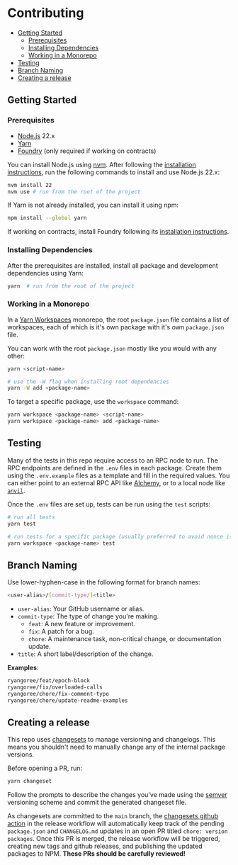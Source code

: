 # Contributing

- [Getting Started](#getting-started)
  - [Prerequisites](#prerequisites)
  - [Installing Dependencies](#installing-dependencies)
  - [Working in a Monorepo](#working-in-a-monorepo)
- [Testing](#testing)
- [Branch Naming](#branch-naming)
- [Creating a release](#creating-a-release)

## Getting Started

### Prerequisites

- [Node.js](https://nodejs.org) 22.x
- [Yarn](https://yarnpkg.com)
- [Foundry](https://book.getfoundry.sh) (only required if working on contracts)

You can install Node.js using [nvm](https://github.com/nvm-sh/nvm). After
following the [installation
instructions](https://github.com/nvm-sh/nvm#installing-and-updating), run the
following commands to install and use Node.js 22.x:

```sh
nvm install 22
nvm use # run from the root of the project
```

If Yarn is not already installed, you can install it using npm:

```sh
npm install --global yarn
```

If working on contracts, install Foundry following its [installation
instructions](https://book.getfoundry.sh/getting-started/installation).

### Installing Dependencies

After the prerequisites are installed, install all package and development
dependencies using Yarn:

```sh
yarn  # run from the root of the project
```

### Working in a Monorepo

In a [Yarn Workspaces](https://classic.yarnpkg.com/en/docs/workspaces) monorepo,
the root `package.json` file contains a list of workspaces, each of which is
it's own package with it's own `package.json` file.

You can work with the root `package.json` mostly like you would with any other:

```sh
yarn <script-name>

# use the -W flag when installing root dependencies
yarn -W add <package-name>
```

To target a specific package, use the `workspace` command:

```sh
yarn workspace <package-name> <script-name>
yarn workspace <package-name> add <package-name>
```

## Testing

Many of the tests in this repo require access to an RPC node to run. The RPC
endpoints are defined in the `.env` files in each package. Create them using the
`.env.example` files as a template and fill in the required values. You can
either point to an external RPC API like [Alchemy](https://www.alchemy.com/), or
to a local node like [`anvil`](https://book.getfoundry.sh/anvil/).

Once the `.env` files are set up, tests can be run using the `test` scripts:

```sh
# run all tests
yarn test

# run tests for a specific package (usually preferred to avoid nonce issues)
yarn workspace <package-name> test
```

## Branch Naming

Use lower-hyphen-case in the following format for branch names:

```sh
<user-alias>/[commit-type/]<title>
```

- `user-alias`: Your GitHub username or alias.
- `commit-type`: The type of change you're making.
  - `feat`: A new feature or improvement.
  - `fix`: A patch for a bug.
  - `chore`: A maintenance task, non-critical change, or documentation update.
- `title`: A short label/description of the change.

**Examples**:

```sh
ryangoree/feat/epoch-block
ryangoree/fix/overloaded-calls
ryangoree/chore/fix-comment-typo
ryangoree/chore/update-readme-examples
```

## Creating a release

This repo uses [changesets](https://github.com/changesets/changesets) to manage
versioning and changelogs. This means you shouldn't need to manually change any
of the internal package versions.

Before opening a PR, run:

```sh
yarn changeset
```

Follow the prompts to describe the changes you've made using the
[semver](https://semver.org/) versioning scheme and commit the generated
changeset file.

As changesets are committed to the `main` branch, the [changesets github
action](https://github.com/changesets/action) in the release workflow will
automatically keep track of the pending `package.json` and `CHANGELOG.md`
updates in an open PR titled `chore: version packages`. Once this PR is merged,
the release workflow will be triggered, creating new tags and github releases,
and publishing the updated packages to NPM. **These PRs should be carefully
reviewed!**

